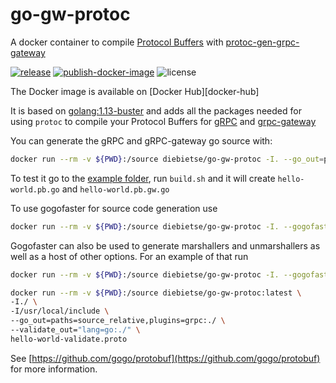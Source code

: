 # go-gw-protoc

A docker container to compile [Protocol Buffers][protobufs] with [protoc-gen-grpc-gateway][grpc-gateway]

[![release][release-badge]][release-link]
[![publish-docker-image][publish-docker-badge]][publish-docker-link]
![license][license-link]

The Docker image is available on [Docker Hub][docker-hub]

It is based on [golang:1.13-buster][golang] and adds all the packages needed for using `protoc` to compile your Protocol Buffers for [gRPC][grpc] and [grpc-gateway][grpc-gateway]

You can generate the gRPC and gRPC-gateway go source with:

```bash
docker run --rm -v ${PWD}:/source diebietse/go-gw-protoc -I. --go_out=plugins=grpc:. --grpc-gateway_out=logtostderr=true:. hello-world.proto
```

To test it go to the [example folder][example], run `build.sh` and it will create `hello-world.pb.go` and `hello-world.pb.gw.go`

To use gogofaster for source code generation use

```bash
docker run --rm -v ${PWD}:/source diebietse/go-gw-protoc -I. --gogofaster_out=plugins=grpc:. --grpc-gateway_out=logtostderr=true:. hello-world.proto
```

Gogofaster can also be used to generate marshallers and unmarshallers as well as a host of other options. For an example of that run

```bash
docker run --rm -v ${PWD}:/source diebietse/go-gw-protoc -I. --gogofaster_out=plugins=grpc:. --grpc-gateway_out=logtostderr=true:. hello-worldgogo.proto
```

``` bash
docker run --rm -v ${PWD}:/source diebietse/go-gw-protoc:latest \
-I./ \
-I/usr/local/include \
--go_out=paths=source_relative,plugins=grpc:./ \
--validate_out="lang=go:./" \
hello-world-validate.proto
```

See [https://github.com/gogo/protobuf](https://github.com/gogo/protobuf) for more information.

[protobufs]: https://github.com/protocolbuffers/protobuf
[grpc-gateway]: https://github.com/grpc-ecosystem/grpc-gateway
[golang]: https://github.com/docker-library/golang/blob/f30f0428221b94c7dcb414ebdcea83106df20897/1.13/buster/Dockerfile
[grpc]: https://github.com/grpc
[example]: ./example
[publish-docker-badge]: https://github.com/diebietse/go-gw-protoc/actions/workflows/docker-build.yml/badge.svg
[publish-docker-link]: https://github.com/diebietse/go-gw-protoc/actions/workflows/docker-build.yml
[license-link]: https://img.shields.io/github/license/diebietse/go-gw-protoc.svg
[release-badge]: https://img.shields.io/github/v/release/diebietse/go-gw-protoc
[release-link]: https://github.com/diebietse/go-gw-protoc/releases
